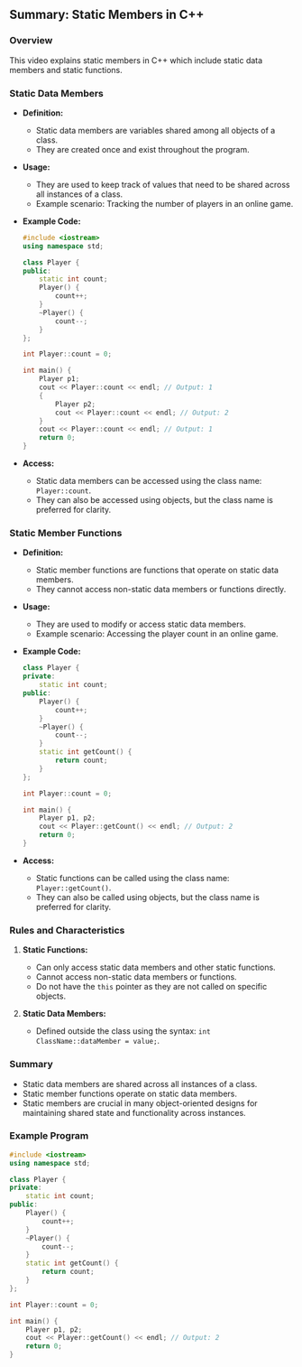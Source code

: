 ## Summary: Static Members in C++

### Overview
This video explains static members in C++ which include static data members and static functions.

### Static Data Members

- **Definition:**
  - Static data members are variables shared among all objects of a class.
  - They are created once and exist throughout the program.

- **Usage:**
  - They are used to keep track of values that need to be shared across all instances of a class.
  - Example scenario: Tracking the number of players in an online game.
  
- **Example Code:**
  ```cpp
  #include <iostream>
  using namespace std;

  class Player {
  public:
      static int count;
      Player() {
          count++;
      }
      ~Player() {
          count--;
      }
  };

  int Player::count = 0;

  int main() {
      Player p1;
      cout << Player::count << endl; // Output: 1
      {
          Player p2;
          cout << Player::count << endl; // Output: 2
      }
      cout << Player::count << endl; // Output: 1
      return 0;
  }
  ```

- **Access:**
  - Static data members can be accessed using the class name: `Player::count`.
  - They can also be accessed using objects, but the class name is preferred for clarity.

### Static Member Functions

- **Definition:**
  - Static member functions are functions that operate on static data members.
  - They cannot access non-static data members or functions directly.

- **Usage:**
  - They are used to modify or access static data members.
  - Example scenario: Accessing the player count in an online game.

- **Example Code:**
  ```cpp
  class Player {
  private:
      static int count;
  public:
      Player() {
          count++;
      }
      ~Player() {
          count--;
      }
      static int getCount() {
          return count;
      }
  };

  int Player::count = 0;

  int main() {
      Player p1, p2;
      cout << Player::getCount() << endl; // Output: 2
      return 0;
  }
  ```

- **Access:**
  - Static functions can be called using the class name: `Player::getCount()`.
  - They can also be called using objects, but the class name is preferred for clarity.

### Rules and Characteristics

1. **Static Functions:**
   - Can only access static data members and other static functions.
   - Cannot access non-static data members or functions.
   - Do not have the `this` pointer as they are not called on specific objects.

2. **Static Data Members:**
   - Defined outside the class using the syntax: `int ClassName::dataMember = value;`.

### Summary
- Static data members are shared across all instances of a class.
- Static member functions operate on static data members.
- Static members are crucial in many object-oriented designs for maintaining shared state and functionality across instances.

### Example Program

```cpp
#include <iostream>
using namespace std;

class Player {
private:
    static int count;
public:
    Player() {
        count++;
    }
    ~Player() {
        count--;
    }
    static int getCount() {
        return count;
    }
};

int Player::count = 0;

int main() {
    Player p1, p2;
    cout << Player::getCount() << endl; // Output: 2
    return 0;
}
```